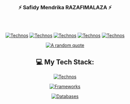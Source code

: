 <div align="center">

###  ⚡ Safidy Mendrika RAZAFIMALAZA ⚡

<div align="center">


<!-- <div align="left">

- 🔭 I’m currently working at [Kante Co](https://kanteco.com) where we were [incubated by Nexta](https://www.linkedin.com/company/nexta-accelerator/?originalSubdomain=mg) and selected for [Miary Digital program](https://digital.miary.mg/).
- 🌱 I’m passionate about **developpement and technologies**.
- 📝 I’m aiming to write **one article per week** starting from November 2023.
- 🏆 I'm striving to increase my [GitHub stats rating](#🏆-my-stats) by contributing to [open source projects](https://opensource.com/resources/what-open-source).
- ⚡ Fun fact: I read books, play the piano, and practise Tae kown do!

</div> -->
<br/>
<br/>

<div>

[![Technos](https://skillicons.dev/icons?i=github)](https://github.com/SafidyMendrika)
[![Technos](https://skillicons.dev/icons?i=gmail)](mailto:mendrikarazafimalaza@gmail.com)
[![Technos](https://skillicons.dev/icons?i=linkedin)](https://www.linkedin.com/in/safidy-mendrika-razafimalaza-549b3a255/)
[![Technos](https://skillicons.dev/icons?i=twitter)](https://twitter.com/mendrika_r)
[![Technos](https://skillicons.dev/icons?i=web)](https://mendrikarazafimalaza@onrender.com)
</div>

</div>

[![A random quote](https://quotes-github-readme.vercel.app/api?type=horizontal&theme=dark)](https://github.com/piyushsuthar/github-readme-quotes)

<div align="center">

## 💻 My Tech Stack:

[![Technos](https://skillicons.dev/icons?i=java,python,ts)](https://github.com/SafidyMendrika)

[![Frameworks](https://skillicons.dev/icons?i=spring,django,angular,react)](https://skillicons.dev)
    
[![Databases](https://skillicons.dev/icons?i=mysql,postgresql,firebase,mongodb)](https://github.com/SafidyMendrika)


</div>

